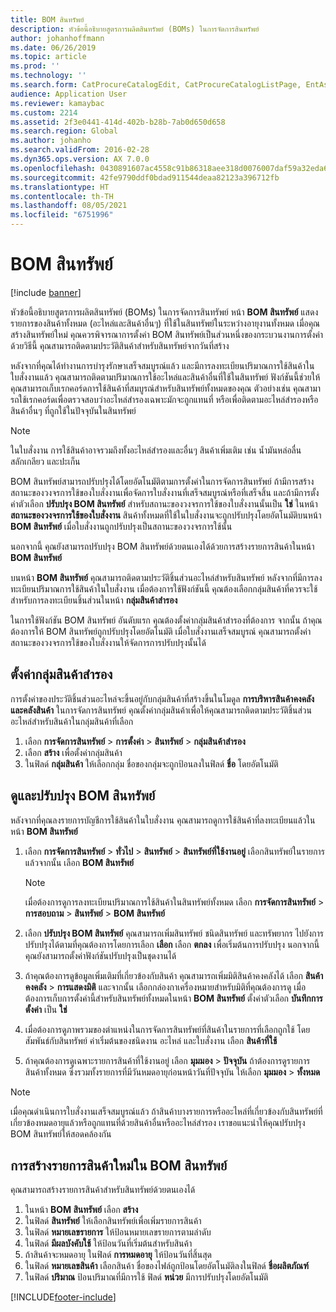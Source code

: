 ```yaml
---
title: BOM สินทรัพย์
description: หัวข้อนี้อธิบายสูตรการผลิตสินทรัพย์ (BOMs) ในการจัดการสินทรัพย์
author: johanhoffmann
ms.date: 06/26/2019
ms.topic: article
ms.prod: ''
ms.technology: ''
ms.search.form: CatProcureCatalogEdit, CatProcureCatalogListPage, EntAssetStandardSparePartsItemGroup, EntAssetObjectBOM
audience: Application User
ms.reviewer: kamaybac
ms.custom: 2214
ms.assetid: 2f3e0441-414d-402b-b28b-7ab0d650d658
ms.search.region: Global
ms.author: johanho
ms.search.validFrom: 2016-02-28
ms.dyn365.ops.version: AX 7.0.0
ms.openlocfilehash: 0430891607ac4558c91b86318aee318d0076007daf59a32eda65cb411d274b3a
ms.sourcegitcommit: 42fe9790ddf0bdad911544deaa82123a396712fb
ms.translationtype: HT
ms.contentlocale: th-TH
ms.lasthandoff: 08/05/2021
ms.locfileid: "6751996"
---
```

# <a name="asset-boms"></a>BOM สินทรัพย์

[!include [banner](../../includes/banner.md)]

 

หัวข้อนี้อธิบายสูตรการผลิตสินทรัพย์ (BOMs) ในการจัดการสินทรัพย์ หน้า **BOM สินทรัพย์** แสดงรายการของสินค้าทั้งหมด (อะไหล่และสินค้าอื่นๆ) ที่ใช้ในสินทรัพย์ในระหว่างอายุงานทั้งหมด เมื่อคุณสร้างสินทรัพย์ใหม่ คุณควรพิจารณาการตั้งค่า BOM สินทรัพย์เป็นส่วนหนึ่งของกระบวนงานการตั้งค่า ด้วยวิธีนี้ คุณสามารถติดตามประวัติสินค้าสำหรับสินทรัพย์จากวันที่สร้าง

หลังจากที่คุณได้ทำงานการบำรุงรักษาเสร็จสมบูรณ์แล้ว และมีการลงทะเบียนปริมาณการใช้สินค้าในใบสั่งงานแล้ว คุณสามารถติดตามปริมาณการใช้อะไหล่และสินค้าอื่นที่ใช้ในสินทรัพย์ ฟังก์ชันนี้ช่วยให้คุณสามารถเก็บเรกคอร์ดการใช้สินค้าที่สมบูรณ์สำหรับสินทรัพย์ทั้งหมดของคุณ ตัวอย่างเช่น คุณสามารถใช้เรกคอร์ดเพื่อตรวจสอบว่าอะไหล่สำรองเฉพาะมักจะถูกแทนที่ หรือเพื่อติดตามอะไหล่สำรองหรือสินค้าอื่นๆ ที่ถูกใช้ในปัจจุบันในสินทรัพย์

> [!NOTE]
> ในใบสั่งงาน การใช้สินค้าอาจรวมถึงทั้งอะไหล่สำรองและอื่นๆ สินค้าเพิ่มเติม เช่น น้ำมันหล่อลื่น สลักเกลียว และปะเก็น

BOM สินทรัพย์สามารถปรับปรุงได้โดยอัตโนมัติตามการตั้งค่าในการจัดการสินทรัพย์ ถ้ามีการสร้างสถานะของวงจรการใช้ของใบสั่งงานเพื่อจัดการใบสั่งงานที่เสร็จสมบูรณ์หรือที่เสร็จสิ้น และถ้ามีการตั้งค่าตัวเลือก **ปรับปรุง BOM สินทรัพย์** สำหรับสถานะของวงจรการใช้ของใบสั่งงานนั้นเป็น **ใช่** ในหน้า **สถานะของวงจรการใช้ของใบสั่งงาน** สินค้าทั้งหมดที่ใช้ในใบสั่งงานจะถูกปรับปรุงโดยอัตโนมัติบนหน้า **BOM สินทรัพย์** เมื่อใบสั่งงานถูกปรับปรุงเป็นสถานะของวงจรการใช้นั้น 


นอกจากนี้ คุณยังสามารถปรับปรุง BOM สินทรัพย์ด้วยตนเองได้ด้วยการสร้างรายการสินค้าในหน้า **BOM สินทรัพย์**

บนหน้า **BOM สินทรัพย์** คุณสามารถติดตามประวัติชิ้นส่วนอะไหล่สำหรับสินทรัพย์ หลังจากที่มีการลงทะเบียนปริมาณการใช้สินค้าในใบสั่งงาน เมื่อต้องการใช้ฟังก์ชันนี้ คุณต้องเลือกกลุ่มสินค้าที่ควรจะใช้สำหรับการลงทะเบียนชิ้นส่วนในหน้า **กลุ่มสินค้าสำรอง**

ในการใช้ฟังก์ชัน BOM สินทรัพย์ อันดับแรก คุณต้องตั้งค่ากลุ่มสินค้าสำรองที่ต้องการ จากนั้น ถ้าคุณต้องการให้ BOM สินทรัพย์ถูกปรับปรุงโดยอัตโนมัติ เมื่อใบสั่งงานเสร็จสมบูรณ์ คุณสามารถตั้งค่าสถานะของวงจรการใช้ของใบสั่งงานให้จัดการการปรับปรุงนั้นได้ 


## <a name="set-up-spare-parts-item-groups"></a>ตั้งค่ากลุ่มสินค้าสำรอง

การตั้งค่าของประวัติชิ้นส่วนอะไหล่จะขึ้นอยู่กับกลุ่มสินค้าที่สร้างขึ้นในโมดูล **การบริหารสินค้าคงคลังและคลังสินค้า** ในการจัดการสินทรัพย์ คุณตั้งค่ากลุ่มสินค้าเพื่อให้คุณสามารถติดตามประวัติชิ้นส่วนอะไหล่สำหรับสินค้าในกลุ่มสินค้าที่เลือก

1. เลือก **การจัดการสินทรัพย์** \> **การตั้งค่า** \> **สินทรัพย์** \> **กลุ่มสินค้าสำรอง**
2. เลือก **สร้าง** เพื่อตั้งค่ากลุ่มสินค้า
3. ในฟิลด์ **กลุ่มสินค้า** ให้เลือกกลุ่ม ชื่อของกลุ่มจะถูกป้อนลงในฟิลด์ **ชื่อ** โดยอัตโนมัติ

## <a name="view-and-update-asset-boms"></a>ดูและปรับปรุง BOM สินทรัพย์

หลังจากที่คุณลงรายการบัญชีการใช้สินค้าในใบสั่งงาน คุณสามารถดูการใช้สินค้าที่ลงทะเบียนแล้วในหน้า **BOM สินทรัพย์**

1. เลือก **การจัดการสินทรัพย์** \> **ทั่วไป** \> **สินทรัพย์** \> **สินทรัพย์ที่ใช้งานอยู่** เลือกสินทรัพย์ในรายการ แล้วจากนั้น เลือก **BOM สินทรัพย์**

    > [!NOTE]
    > เมื่อต้องการดูการลงทะเบียนปริมาณการใช้สินค้าในสินทรัพย์ทั้งหมด เลือก **การจัดการสินทรัพย์** \> **การสอบถาม** \> **สินทรัพย์** \> **BOM สินทรัพย์**

2. เลือก **ปรับปรุง BOM สินทรัพย์** คุณสามารถเพิ่มสินทรัพย์ ชนิดสินทรัพย์ และทรัพยากร ไปยังการปรับปรุงได้ตามที่คุณต้องการโดยการเลือก **เลือก** เลือก **ตกลง** เพื่อเริ่มต้นการปรับปรุง นอกจากนี้ คุณยังสามารถตั้งค่าฟังก์ชันปรับปรุงเป็นชุดงานได้
3. ถ้าคุณต้องการดูข้อมูลเพิ่มเติมที่เกี่ยวข้องกับสินค้า คุณสามารถเพิ่มมิติสินค้าคงคลังได้ เลือก **สินค้าคงคลัง** \> **การแสดงมิติ** และจากนั้น เลือกกล่องกาเครื่องหมายสำหรับมิติที่คุณต้องการดู เมื่อต้องการเก็บการตั้งค่านี้สำหรับสินทรัพย์ทั้งหมดในหน้า **BOM สินทรัพย์** ตั้งค่าตัวเลือก **บันทึกการตั้งค่า** เป็น **ใช่**
4. เมื่อต้องการดูภาพรวมของตำแหน่งในการจัดการสินทรัพย์ที่สินค้าในรายการที่เลือกถูกใช้ โดยสัมพันธ์กับสินทรัพย์ ค่าเริ่มต้นของชนิดงาน อะไหล่ และใบสั่งงาน เลือก **สินค้าที่ใช้** 
5. ถ้าคุณต้องการดูเฉพาะรายการสินค้าที่ใช้งานอยู่ เลือก **มุมมอง** \> **ปัจจุบัน** ถ้าต้องการดูรายการสินค้าทั้งหมด ซึ่งรวมทั้งรายการที่มีวันหมดอายุก่อนหน้าวันที่ปัจจุบัน ให้เลือก **มุมมอง** \> **ทั้งหมด**

> [!NOTE]
> เมื่อคุณดำเนินการใบสั่งงานเสร็จสมบูรณ์แล้ว ถ้าสินค้าบางรายการหรืออะไหล่ที่เกี่ยวข้องกับสินทรัพย์ที่เกี่ยวข้องหมดอายุแล้วหรือถูกแทนที่ด้วยสินค้าอื่นหรืออะไหล่สำรอง เราขอแนะนำให้คุณปรับปรุง BOM สินทรัพย์ให้สอดคล้องกัน

## <a name="create-a-new-item-line-in-an-asset-bom"></a>การสร้างรายการสินค้าใหม่ใน BOM สินทรัพย์

คุณสามารถสร้างรายการสินค้าสำหรับสินทรัพย์ด้วยตนเองได้

1. ในหน้า **BOM สินทรัพย์** เลือก **สร้าง**
2. ในฟิลด์ **สินทรัพย์** ให้เลือกสินทรัพย์เพื่อเพิ่มรายการสินค้า
3. ในฟิลด์ **หมายเลขรายการ** ให้ป้อนหมายเลขรายการตามลำดับ
4. ในฟิลด์ **มีผลบังคับใช้** ให้ป้อนวันที่เริ่มต้นสำหรับสินค้า
5. ถ้าสินค้าจะหมดอายุ ในฟิลด์ **การหมดอายุ** ให้ป้อนวันที่สิ้นสุด
6. ในฟิลด์ **หมายเลขสินค้า** เลือกสินค้า ชื่อของไฟล์ถูกป้อนโดยอัตโนมัติลงในฟิลด์ **ชื่อผลิตภัณฑ์**
7. ในฟิลด์ **ปริมาณ** ป้อนปริมาณที่มีการใช้ ฟิลด์ **หน่วย** มีการปรับปรุงโดยอัตโนมัติ


[!INCLUDE[footer-include](../../../includes/footer-banner.md)]